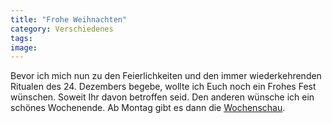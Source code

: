 ```yaml
---
title: "Frohe Weihnachten"
category: Verschiedenes
tags: 
image: 
---
```


Bevor ich mich nun zu den Feierlichkeiten und den immer wiederkehrenden Ritualen des 24. Dezembers begebe, wollte ich Euch noch ein Frohes Fest wünschen. Soweit Ihr davon betroffen seid. Den anderen wünsche ich ein schönes Wochenende. Ab Montag gibt es dann die [Wochenschau](/downloads?wochenschau).

